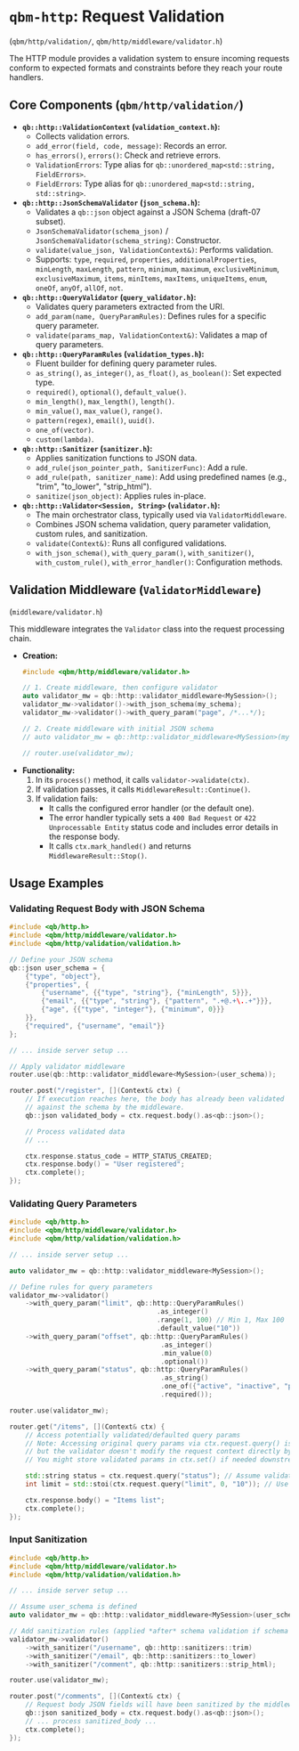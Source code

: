 # `qbm-http`: Request Validation

(`qbm/http/validation/`, `qbm/http/middleware/validator.h`)

The HTTP module provides a validation system to ensure incoming requests conform to expected formats and constraints before they reach your route handlers.

## Core Components (`qbm/http/validation/`)

*   **`qb::http::ValidationContext` (`validation_context.h`):**
    *   Collects validation errors.
    *   `add_error(field, code, message)`: Records an error.
    *   `has_errors()`, `errors()`: Check and retrieve errors.
    *   `ValidationErrors`: Type alias for `qb::unordered_map<std::string, FieldErrors>`.
    *   `FieldErrors`: Type alias for `qb::unordered_map<std::string, std::string>`.
*   **`qb::http::JsonSchemaValidator` (`json_schema.h`):**
    *   Validates a `qb::json` object against a JSON Schema (draft-07 subset).
    *   `JsonSchemaValidator(schema_json)` / `JsonSchemaValidator(schema_string)`: Constructor.
    *   `validate(value_json, ValidationContext&)`: Performs validation.
    *   Supports: `type`, `required`, `properties`, `additionalProperties`, `minLength`, `maxLength`, `pattern`, `minimum`, `maximum`, `exclusiveMinimum`, `exclusiveMaximum`, `items`, `minItems`, `maxItems`, `uniqueItems`, `enum`, `oneOf`, `anyOf`, `allOf`, `not`.
*   **`qb::http::QueryValidator` (`query_validator.h`):**
    *   Validates query parameters extracted from the URI.
    *   `add_param(name, QueryParamRules)`: Defines rules for a specific query parameter.
    *   `validate(params_map, ValidationContext&)`: Validates a map of query parameters.
*   **`qb::http::QueryParamRules` (`validation_types.h`):**
    *   Fluent builder for defining query parameter rules.
    *   `as_string()`, `as_integer()`, `as_float()`, `as_boolean()`: Set expected type.
    *   `required()`, `optional()`, `default_value()`.
    *   `min_length()`, `max_length()`, `length()`.
    *   `min_value()`, `max_value()`, `range()`.
    *   `pattern(regex)`, `email()`, `uuid()`.
    *   `one_of(vector)`.
    *   `custom(lambda)`.
*   **`qb::http::Sanitizer` (`sanitizer.h`):**
    *   Applies sanitization functions to JSON data.
    *   `add_rule(json_pointer_path, SanitizerFunc)`: Add a rule.
    *   `add_rule(path, sanitizer_name)`: Add using predefined names (e.g., "trim", "to_lower", "strip_html").
    *   `sanitize(json_object)`: Applies rules in-place.
*   **`qb::http::Validator<Session, String>` (`validator.h`):**
    *   The main orchestrator class, typically used via `ValidatorMiddleware`.
    *   Combines JSON schema validation, query parameter validation, custom rules, and sanitization.
    *   `validate(Context&)`: Runs all configured validations.
    *   `with_json_schema()`, `with_query_param()`, `with_sanitizer()`, `with_custom_rule()`, `with_error_handler()`: Configuration methods.

## Validation Middleware (`ValidatorMiddleware`)

(`middleware/validator.h`)

This middleware integrates the `Validator` class into the request processing chain.

*   **Creation:**
    ```cpp
    #include <qbm/http/middleware/validator.h>

    // 1. Create middleware, then configure validator
    auto validator_mw = qb::http::validator_middleware<MySession>();
    validator_mw->validator()->with_json_schema(my_schema);
    validator_mw->validator()->with_query_param("page", /*...*/);

    // 2. Create middleware with initial JSON schema
    // auto validator_mw = qb::http::validator_middleware<MySession>(my_schema);

    // router.use(validator_mw);
    ```
*   **Functionality:**
    1.  In its `process()` method, it calls `validator->validate(ctx)`.
    2.  If validation passes, it calls `MiddlewareResult::Continue()`.
    3.  If validation fails:
        *   It calls the configured error handler (or the default one).
        *   The error handler typically sets a `400 Bad Request` or `422 Unprocessable Entity` status code and includes error details in the response body.
        *   It calls `ctx.mark_handled()` and returns `MiddlewareResult::Stop()`.

## Usage Examples

### Validating Request Body with JSON Schema

```cpp
#include <qb/http.h>
#include <qbm/http/middleware/validator.h>
#include <qbm/http/validation/validation.h>

// Define your JSON schema
qb::json user_schema = {
    {"type", "object"},
    {"properties", {
        {"username", {{"type", "string"}, {"minLength", 5}}},
        {"email", {{"type", "string"}, {"pattern", ".+@.+\..+"}}},
        {"age", {{"type", "integer"}, {"minimum", 0}}}
    }},
    {"required", {"username", "email"}}
};

// ... inside server setup ...

// Apply validator middleware
router.use(qb::http::validator_middleware<MySession>(user_schema));

router.post("/register", [](Context& ctx) {
    // If execution reaches here, the body has already been validated
    // against the schema by the middleware.
    qb::json validated_body = ctx.request.body().as<qb::json>();

    // Process validated data
    // ...

    ctx.response.status_code = HTTP_STATUS_CREATED;
    ctx.response.body() = "User registered";
    ctx.complete();
});
```

### Validating Query Parameters

```cpp
#include <qb/http.h>
#include <qbm/http/middleware/validator.h>
#include <qbm/http/validation/validation.h>

// ... inside server setup ...

auto validator_mw = qb::http::validator_middleware<MySession>();

// Define rules for query parameters
validator_mw->validator()
    ->with_query_param("limit", qb::http::QueryParamRules()
                                     .as_integer()
                                     .range(1, 100) // Min 1, Max 100
                                     .default_value("10"))
    ->with_query_param("offset", qb::http::QueryParamRules()
                                      .as_integer()
                                      .min_value(0)
                                      .optional())
    ->with_query_param("status", qb::http::QueryParamRules()
                                      .as_string()
                                      .one_of({"active", "inactive", "pending"})
                                      .required());

router.use(validator_mw);

router.get("/items", [](Context& ctx) {
    // Access potentially validated/defaulted query params
    // Note: Accessing original query params via ctx.request.query() is still possible,
    // but the validator doesn't modify the request context directly by default.
    // You might store validated params in ctx.set() if needed downstream.

    std::string status = ctx.request.query("status"); // Assume validated by middleware
    int limit = std::stoi(ctx.request.query("limit", 0, "10")); // Use default if missing

    ctx.response.body() = "Items list";
    ctx.complete();
});
```

### Input Sanitization

```cpp
#include <qb/http.h>
#include <qbm/http/middleware/validator.h>
#include <qbm/http/validation/validation.h>

// ... inside server setup ...

// Assume user_schema is defined
auto validator_mw = qb::http::validator_middleware<MySession>(user_schema);

// Add sanitization rules (applied *after* schema validation if schema is present)
validator_mw->validator()
    ->with_sanitizer("/username", qb::http::sanitizers::trim)
    ->with_sanitizer("/email", qb::http::sanitizers::to_lower)
    ->with_sanitizer("/comment", qb::http::sanitizers::strip_html);

router.use(validator_mw);

router.post("/comments", [](Context& ctx) {
    // Request body JSON fields will have been sanitized by the middleware
    qb::json sanitized_body = ctx.request.body().as<qb::json>();
    // ... process sanitized_body ...
    ctx.complete();
});
``` 